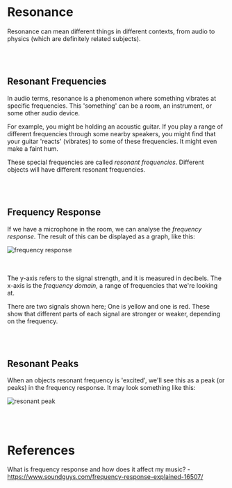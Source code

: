 # Resonance

Resonance can mean different things in different contexts, from audio to physics (which are definitely related subjects).


</br></br>
## Resonant Frequencies

In audio terms, resonance is a phenomenon where something vibrates at specific frequencies. This 'something' can be a room, an instrument, or some other audio device.

For example, you might be holding an acoustic guitar. If you play a range of different frequencies through some nearby speakers, you might find that your guitar 'reacts' (vibrates) to some of these frequencies. It might even make a faint hum.

These special frequencies are called _resonant frequencies_. Different objects will have different resonant frequencies.


</br></br>
## Frequency Response

If we have a microphone in the room, we can analyse the _frequency response_. The result of this can be displayed as a graph, like this:

![frequency response](https://github.com/user-attachments/assets/9284daa8-8f6e-43ab-9244-97c94280eacb)


</br></br>
The y-axis refers to the signal strength, and it is measured in decibels. The x-axis is the _frequency domain_, a range of frequencies that we're looking at.

There are two signals shown here; One is yellow and one is red. These show that different parts of each signal are stronger or weaker, depending on the frequency.


</br></br>
## Resonant Peaks

When an objects resonant frequency is 'excited', we'll see this as a peak (or peaks) in the frequency response. It may look something like this:

![resonant peak](https://github.com/user-attachments/assets/b5d9228c-ca2b-4f61-80d5-c32c649f8c61)




</br></br>
# References

What is frequency response and how does it affect my music? - https://www.soundguys.com/frequency-response-explained-16507/
